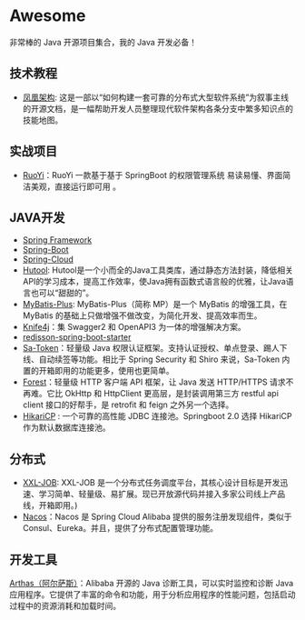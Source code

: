 # Awesome

非常棒的 Java 开源项目集合，我的 Java 开发必备！

## 技术教程

- [凤凰架构](https://icyfenix.cn/): 这是一部以“如何构建一套可靠的分布式大型软件系统”为叙事主线的开源文档，是一幅帮助开发人员整理现代软件架构各条分支中繁多知识点的技能地图。

## 实战项目

- [RuoYi](https://gitee.com/y_project/RuoYi)：RuoYi 一款基于基于 SpringBoot 的权限管理系统 易读易懂、界面简洁美观，直接运行即可用 。

## JAVA开发

- [Spring Framework](https://docs.spring.io/spring-framework/docs/current/reference/html/index.html')
- [Spring-Boot](https://docs.spring.io/spring-boot/docs/)
- [Spring-Cloud](https://spring.io/projects/spring-cloud)
- [Hutool](https://www.hutool.cn/): Hutool是一个小而全的Java工具类库，通过静态方法封装，降低相关API的学习成本，提高工作效率，使Java拥有函数式语言般的优雅，让Java语言也可以“甜甜的”。
- [MyBatis-Plus](http://mybatis.plus/): MyBatis-Plus（简称 MP）是一个 MyBatis 的增强工具，在 MyBatis 的基础上只做增强不做改变，为简化开发、提高效率而生。
- [Knife4j](https://doc.xiaominfo.com/)：集 Swagger2 和 OpenAPI3 为一体的增强解决方案。
- [redisson-spring-boot-starter](https://github.com/redisson/redisson/tree/master/redisson-spring-boot-starte)
- [Sa-Token](https://github.com/dromara/sa-token)：轻量级 Java 权限认证框架。支持认证授权、单点登录、踢人下线、自动续签等功能。相比于 Spring Security 和 Shiro 来说，Sa-Token 内置的开箱即用的功能更多，使用也更简单。
- [Forest](https://gitee.com/dromara/forest)：轻量级 HTTP 客户端 API 框架，让 Java 发送 HTTP/HTTPS 请求不再难。它比 OkHttp 和 HttpClient 更高层，是封装调用第三方 restful api client 接口的好帮手，是 retrofit 和 feign 之外另一个选择。
- [HikariCP](https://github.com/brettwooldridge/HikariCP) : 一个可靠的高性能 JDBC 连接池。Springboot 2.0 选择 HikariCP 作为默认数据库连接池。

## 分布式

- [XXL-JOB](https://github.com/xuxueli/xxl-job): XXL-JOB 是一个分布式任务调度平台，其核心设计目标是开发迅速、学习简单、轻量级、易扩展。现已开放源代码并接入多家公司线上产品线，开箱即用。)
- [Nacos](https://github.com/alibaba/nacos)：Nacos 是 Spring Cloud Alibaba 提供的服务注册发现组件，类似于 Consul、Eureka。并且，提供了分布式配置管理功能。


## 开发工具

[Arthas（阿尔萨斯）](https://github.com/alibaba/arthas)：Alibaba 开源的 Java 诊断工具，可以实时监控和诊断 Java 应用程序。它提供了丰富的命令和功能，用于分析应用程序的性能问题，包括启动过程中的资源消耗和加载时间。
